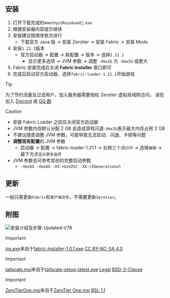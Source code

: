## 安装
1. 打开下载完成的`AmethystRainbowV🔢.exe`
2. 根据安装器内容提示继续
3. 安装建议按顺序依次进行
   - 下载官方 Java 版 -> 安装 Zerotier -> 安装 Fabric -> 安装 Mods
4. 安装`1.21.1`版本
    - 官方启动器 -> 配置 -> 新配置 -> 版本 -> 选择`1.21.1`
      - 显示更多选项 -> JVM 参数 -> 调整 `-Xmx2G` 为 `-Xmx5G` 或更大
5. Fabric 安装完成后关闭 **Fabric Installer** 窗口即可
6. 完成后启动官方启动器，选择`fabric-loader-1.21.1`开始游戏

> [!TIP]
> 为了节约流量及过滤用户，加入服务器需要授权 Zerotier 虚拟局域网访问，
> 请在加入 [Discord](https://discord.gg/J5ERpVA5) 或 [QQ 群](https://qm.qq.com/q/eLQhn5RmpO)

> [!CAUTION]
> - 安装 Fabric Loader 之前应关闭官方启动器
> - JVM 参数内存默认分配 2 GB 会造成游戏闪退`-Xmx2G`表示最大内存占用`2 GB
> - 不建议随意调整 JVM 参数，可能导致无法启动、闪退、卡顿等问题
> - **调整现有配置**的 JVM 参数
>   - 启动器 -> 配置 -> fabric-loader-1.21.1 -> 右侧三个点`打开` -> 选择`编辑` -> 最下方点`显示更多选项`
> - JVM 参数也可参考其他的完整启动参数
>   - `-Xms6G -Xmx6G -XX:+UseZGC -XX:+ZGenerational`

## 更新
一般只需更新`Fabric`和`客户端文件`，不需要更新`Zerotier`。

## 附图
![安装介绍及步骤-Updated-V78](https://github.com/user-attachments/assets/0ad59bef-920f-4126-b76d-dd984809955a)

> [!IMPORTANT]
> [ins.exe](ThirdParty/Fabric/ins.exe)来自于[fabric-installer-1.0.1.exe](https://maven.fabricmc.net/net/fabricmc/fabric-installer/1.0.1/fabric-installer-1.0.1.exe) [CC BY-NC-SA 4.0](https://creativecommons.org/licenses/by-nc-sa/4.0/deed.zh-hans)

> [!IMPORTANT]
> [tailscale.msi]("ThirdParty/Tailscale/tailscale.msi")来自于[tailscale-setup-latest.exe](https://pkgs.tailscale.com/stable/tailscale-setup-latest.exe) [Legal](https://tailscale.com/legal) [BSD-3-Clause](https://github.com/tailscale/tailscale?tab=BSD-3-Clause-1-ov-file#readme)

> [!IMPORTANT]
> [ZeroTierOne.msi]("ThirdParty/Zerotier/ZeroTierOne.msi")来自于[ZeroTier One.msi](https://download.zerotier.com/dist/ZeroTier%20One.msi) [BSL 1.1](https://github.com/zerotier/ZeroTierOne?tab=License-1-ov-file#)
